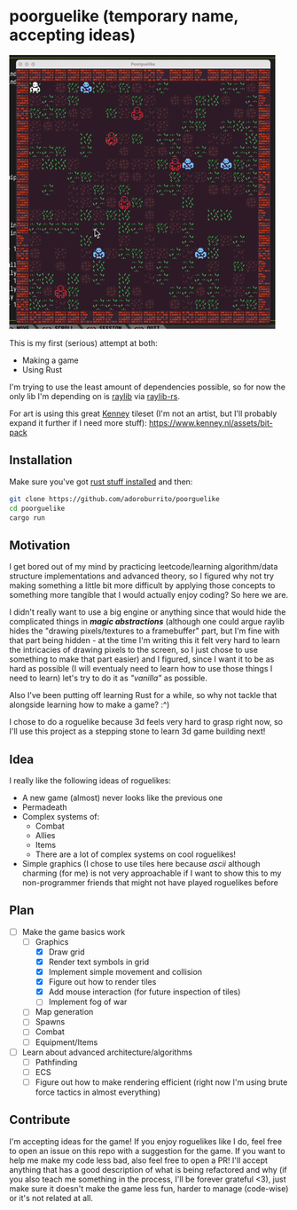 # poorguelike (temporary name, accepting ideas)

![game gif](./game.gif)

This is my first (serious) attempt at both:
- Making a game
- Using Rust

I'm trying to use the least amount of dependencies possible, so for now the only lib I'm depending on is [raylib](https://www.raylib.com/) via [raylib-rs](https://github.com/deltaphc/raylib-rs).

For art is using this great [Kenney](kenney.nl) tileset (I'm not an artist, but I'll probably expand it further if I need more stuff): https://www.kenney.nl/assets/bit-pack

## Installation
Make sure you've got [rust stuff installed](https://rustup.rs/) and then:

```bash
git clone https://github.com/adoroburrito/poorguelike
cd poorguelike
cargo run
```
## Motivation

I get bored out of my mind by practicing leetcode/learning algorithm/data structure implementations and advanced theory, so I figured why not try making something a little bit more difficult by applying those concepts to something more tangible that I would actually enjoy coding? So here we are.

I didn't really want to use a big engine or anything since that would hide the complicated things in ***magic abstractions*** (although one could argue raylib hides the "drawing pixels/textures to a framebuffer" part, but I'm fine with that part being hidden - at the time I'm writing this it felt very hard to learn the intricacies of drawing pixels to the screen, so I just chose to use something to make that part easier) and I figured, since I want it to be as hard as possible (I will eventualy need to learn how to use those things I need to learn) let's try to do it as *"vanilla"* as possible.

Also I've been putting off learning Rust for a while, so why not tackle that alongside learning how to make a game? :^)

I chose to do a roguelike because 3d feels very hard to grasp right now, so I'll use this project as a stepping stone to learn 3d game building next!

## Idea

I really like the following ideas of roguelikes:
- A new game (almost) never looks like the previous one
- Permadeath
- Complex systems of:
  - Combat
  - Allies
  - Items
  - There are a lot of complex systems on cool roguelikes!
- Simple graphics (I chose to use tiles here because *ascii* although charming (for me) is not very approachable if I want to show this to my non-programmer friends that might not have played roguelikes before

## Plan
- [ ] Make the game basics work
  - [ ] Graphics
    - [X] Draw grid
    - [X] Render text symbols in grid
    - [X] Implement simple movement and collision
    - [X] Figure out how to render tiles
    - [X] Add mouse interaction (for future inspection of tiles)
    - [ ] Implement fog of war
  - [ ] Map generation
  - [ ] Spawns
  - [ ] Combat
  - [ ] Equipment/Items
- [ ] Learn about advanced architecture/algorithms
  - [ ] Pathfinding
  - [ ] ECS
  - [ ] Figure out how to make rendering efficient (right now I'm using brute force tactics in almost everything)

## Contribute

I'm accepting ideas for the game! If you enjoy roguelikes like I do, feel free to open an issue on this repo with a suggestion for the game. If you want to help me make my code less bad, also feel free to open a PR! I'll accept anything that has a good description of what is being refactored and why (if you also teach me something in the process, I'll be forever grateful <3), just make sure it doesn't make the game less fun, harder to manage (code-wise) or it's not related at all.
